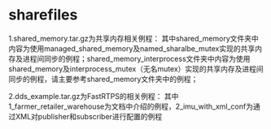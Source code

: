 # sharefiles
1.shared_memory.tar.gz为共享内存相关例程：
  其中shared_memory文件夹中内容为使用managed_shared_memory及named_sharalbe_mutex实现的共享内存及进程间同步的例程；shared_memory_interprocess文件夹中内容为使用shared_memory及interprocess_mutex（无名mutex）实现的共享内存及进程间同步的例程，请主要参考shared_memory文件夹中的例程；

2.dds_example.tar.gz为FastRTPS的相关例程：
  其中1_farmer_retailer_warehouse为文档中介绍的例程，2_imu_with_xml_conf为通过XML对publisher和subscriber进行配置的例程
